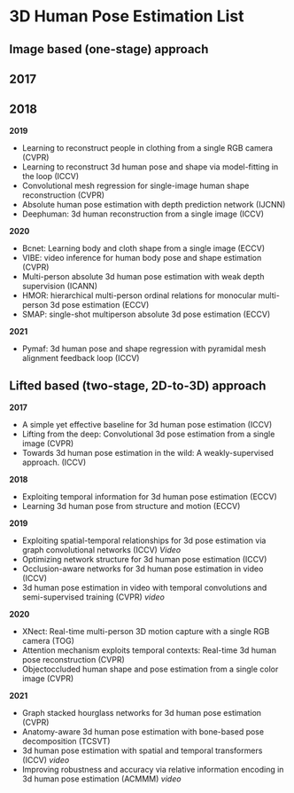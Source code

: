 # 3D Human Pose Estimation List 

## Image based (one-stage) approach 

**2017**
- 

**2018**
-

**2019**
+ Learning to reconstruct people in clothing from a single RGB camera (CVPR)
+ Learning to reconstruct 3d human pose and shape via model-fitting in the loop (ICCV)
+ Convolutional mesh regression for single-image human
shape reconstruction (CVPR)
+ Absolute human pose estimation with depth prediction network (IJCNN)
+ Deephuman: 3d human reconstruction from a single image (ICCV) 

**2020**
+ Bcnet: Learning body and cloth shape from a single image (ECCV)
+ VIBE: video inference for human body pose and shape estimation (CVPR)
+ Multi-person absolute 3d human pose estimation with weak depth supervision (ICANN)
+ HMOR: hierarchical multi-person ordinal relations for
monocular multi-person 3d pose estimation (ECCV)
+ SMAP: single-shot multiperson absolute 3d pose estimation (ECCV)

**2021**
+ Pymaf: 3d human pose and shape regression with pyramidal mesh alignment feedback loop (ICCV)




## Lifted based (two-stage, 2D-to-3D) approach 

**2017**

- A simple yet effective baseline for 3d human pose estimation (ICCV)
- Lifting from the deep: Convolutional 3d pose estimation from a single image (CVPR)
- Towards 3d human pose estimation in the wild: A weakly-supervised approach. (ICCV)

**2018**
- Exploiting temporal information for 3d human pose estimation (ECCV)
- Learning 3d human pose from structure and motion (ECCV)

**2019**
+ Exploiting spatial-temporal relationships for 3d pose estimation via graph convolutional networks (ICCV) _Video_
+ Optimizing network structure for 3d human pose estimation (ICCV)
+ Occlusion-aware networks for 3d human pose estimation in video (ICCV)
+ 3d human pose estimation in video with temporal convolutions and semi-supervised training (CVPR) _video_

**2020**
+ XNect: Real-time multi-person 3D motion capture with a single RGB camera (TOG)
+ Attention mechanism exploits temporal contexts: Real-time 3d human pose reconstruction (CVPR)
+ Objectoccluded human shape and pose estimation from a single color image (CVPR)

**2021**
+ Graph stacked hourglass networks for 3d human pose estimation (CVPR)
+ Anatomy-aware 3d human pose estimation with bone-based pose decomposition (TCSVT)
+ 3d human pose estimation with spatial and temporal transformers (ICCV) _video_
+ Improving robustness and accuracy via relative information encoding in 3d human pose estimation (ACMMM) _video_







